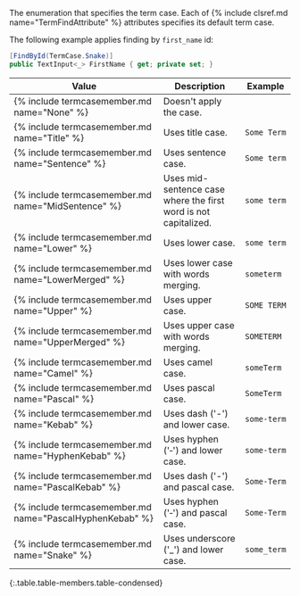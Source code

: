 The enumeration that specifies the term case. Each of {% include clsref.md name="TermFindAttribute" %} attributes specifies its default term case.

The following example applies finding by `first_name` id:

```cs
[FindById(TermCase.Snake)]
public TextInput<_> FirstName { get; private set; }
```

Value | Description | Example
----- | ----------- | -------
{% include termcasemember.md name="None" %} | Doesn't apply the case. |
{% include termcasemember.md name="Title" %} | Uses title case. | `Some Term`
{% include termcasemember.md name="Sentence" %} | Uses sentence case. | `Some term`
{% include termcasemember.md name="MidSentence" %} | Uses mid-sentence case where the first word is not capitalized. | `some term`
{% include termcasemember.md name="Lower" %} | Uses lower case. | `some term`
{% include termcasemember.md name="LowerMerged" %} | Uses lower case with words merging. | `someterm`
{% include termcasemember.md name="Upper" %} | Uses upper case. | `SOME TERM`
{% include termcasemember.md name="UpperMerged" %} | Uses upper case with words merging. | `SOMETERM`
{% include termcasemember.md name="Camel" %} | Uses camel case. | `someTerm`
{% include termcasemember.md name="Pascal" %} | Uses pascal case. | `SomeTerm`
{% include termcasemember.md name="Kebab" %} | Uses dash ('-') and lower case. | `some-term`
{% include termcasemember.md name="HyphenKebab" %} | Uses hyphen ('‐') and lower case. | `some‐term`
{% include termcasemember.md name="PascalKebab" %} | Uses dash ('-') and pascal case. | `Some-Term`
{% include termcasemember.md name="PascalHyphenKebab" %} | Uses hyphen ('‐') and pascal case. | `Some‐Term`
{% include termcasemember.md name="Snake" %} | Uses underscore ('_') and lower case. | `some_term`
{:.table.table-members.table-condensed}